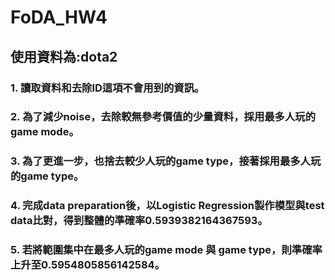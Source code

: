 # FoDA_HW4
## 使用資料為:dota2
### 1.	讀取資料和去除ID這項不會用到的資訊。
### 2.	為了減少noise，去除較無參考價值的少量資料，採用最多人玩的game mode。
### 3.	為了更進一步，也捨去較少人玩的game type，接著採用最多人玩的game type。
### 4.	完成data preparation後，以Logistic Regression製作模型與test data比對，得到整體的準確率0.5939382164367593。
### 5.	若將範圍集中在最多人玩的game mode 與 game type，則準確率上升至0.5954805856142584。
